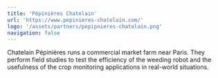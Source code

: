 ```yaml
---
title: 'Pépinières Chatelain'
url: 'https://www.pepinieres-chatelain.com/'
logo: '/assets/partners/pepipnieres-chatelain.png'
navigation: false
---
```


Chatelain Pépinières runs a commercial market farm near Paris. They perform field studies to test the efficiency of the weeding robot and the usefulness of the crop monitoring applications in real-world situations.
